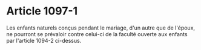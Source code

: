 # Article 1097-1

Les enfants naturels conçus pendant le mariage, d'un autre que de l'époux, ne pourront se prévaloir contre celui-ci de la faculté ouverte aux enfants par l'article 1094-2 ci-dessus.
